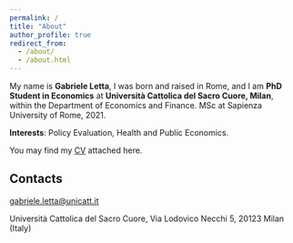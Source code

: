 ```yaml
---
permalink: /
title: "About"
author_profile: true
redirect_from: 
  - /about/
  - /about.html
---
```

My name is **Gabriele Letta**, I was born and raised in Rome, and I am **PhD Student in Economics** at **Università Cattolica del Sacro Cuore, Milan**, within the Department of Economics and Finance. 
MSc at Sapienza University of Rome, 2021.

**Interests**: Policy Evaluation, Health and Public Economics.

You may find my [CV](https://github.com/gabrieleletta97.github.io/gabriele_letta/files/CV_Letta.pdf) attached here.

Contacts
------
[gabriele.letta@unicatt.it](mailto:gabriele.letta@unicatt.it)

Università Cattolica del Sacro Cuore, Via Lodovico Necchi 5, 20123 Milan (Italy)
